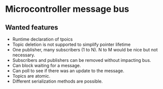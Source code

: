 # Microcontroller message bus

## Wanted features

* Runtime declaration of tpoics
* Topic deletion is not supported to simplify pointer lifetime
* One publisher, many subscribers (1 to N).
    N to M would be nice but not necessary.
* Subscribers and publishers can be removed without impacting bus.
* Can block waiting for a message.
* Can poll to see if there was an update to the message.
* Topics are atomic.
* Different serialization methods are possible.
